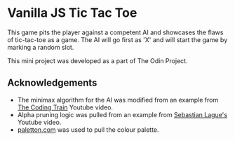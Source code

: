 # Vanilla JS Tic Tac Toe

This game pits the player against a competent AI and showcases the flaws of tic-tac-toe as a game. 
The AI will go first as 'X' and will start the game by marking a random slot.

This mini project was developed as a part of The Odin Project.

## Acknowledgements

- The minimax algorithm for the AI was modified from an example from [The Coding Train](https://www.youtube.com/watch?v=trKjYdBASyQ) Youtube video.
- Alpha pruning logic was pulled from an example from [Sebastian Lague's](https://www.youtube.com/watch?v=l-hh51ncgDI) Youtube video.
- [paletton.com](https://paletton.com/#uid=13E0u0kllllaFw0g0qFqFg0w0aF) was used to pull the colour palette.